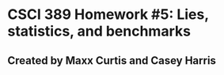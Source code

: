 # CSCI 389 Homework #5: Lies, statistics, and benchmarks
## Created by Maxx Curtis and Casey Harris
